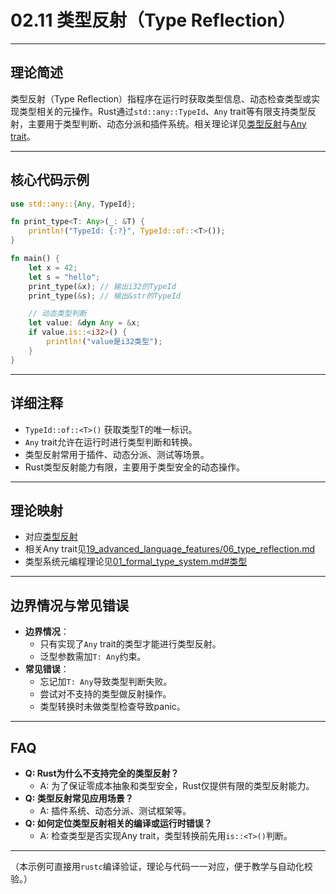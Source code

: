 # 02.11 类型反射（Type Reflection）

---

## 理论简述

类型反射（Type Reflection）指程序在运行时获取类型信息、动态检查类型或实现类型相关的元操作。Rust通过`std::any::TypeId`、`Any` trait等有限支持类型反射，主要用于类型判断、动态分派和插件系统。相关理论详见[类型反射](../../02_type_system/10_type_reflection.md)与[Any trait](../../19_advanced_language_features/06_type_reflection.md)。

---

## 核心代码示例

```rust
use std::any::{Any, TypeId};

fn print_type<T: Any>(_: &T) {
    println!("TypeId: {:?}", TypeId::of::<T>());
}

fn main() {
    let x = 42;
    let s = "hello";
    print_type(&x); // 输出i32的TypeId
    print_type(&s); // 输出&str的TypeId

    // 动态类型判断
    let value: &dyn Any = &x;
    if value.is::<i32>() {
        println!("value是i32类型");
    }
}
```

---

## 详细注释

- `TypeId::of::<T>()` 获取类型T的唯一标识。
- `Any` trait允许在运行时进行类型判断和转换。
- 类型反射常用于插件、动态分派、测试等场景。
- Rust类型反射能力有限，主要用于类型安全的动态操作。

---

## 理论映射

- 对应[类型反射](../../02_type_system/10_type_reflection.md)
- 相关Any trait见[19_advanced_language_features/06_type_reflection.md](../../19_advanced_language_features/06_type_reflection.md)
- 类型系统元编程理论见[01_formal_type_system.md#类型](../../02_type_system/01_formal_type_system.md#类型)

---

## 边界情况与常见错误

- **边界情况**：
  - 只有实现了`Any` trait的类型才能进行类型反射。
  - 泛型参数需加`T: Any`约束。
- **常见错误**：
  - 忘记加`T: Any`导致类型判断失败。
  - 尝试对不支持的类型做反射操作。
  - 类型转换时未做类型检查导致panic。

---

## FAQ

- **Q: Rust为什么不支持完全的类型反射？**
  - A: 为了保证零成本抽象和类型安全，Rust仅提供有限的类型反射能力。
- **Q: 类型反射常见应用场景？**
  - A: 插件系统、动态分派、测试框架等。
- **Q: 如何定位类型反射相关的编译或运行时错误？**
  - A: 检查类型是否实现Any trait，类型转换前先用`is::<T>()`判断。

---

（本示例可直接用`rustc`编译验证，理论与代码一一对应，便于教学与自动化校验。）
